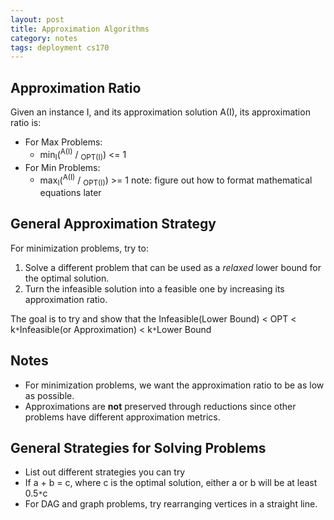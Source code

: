 ```yaml
---
layout: post
title: Approximation Algorithms
category: notes
tags: deployment cs170
---
```


## Approximation Ratio
Given an instance I, and its approximation solution A(I), its approximation ratio is:
* For Max Problems:
  * min<sub>I</sub>(<sup>A(I)</sup> / <sub>OPT(I)</sub>) <= 1
* For Min Problems:
  * max<sub>I</sub>(<sup>A(I)</sup> / <sub>OPT(I)</sub>) >= 1
note: figure out how to format mathematical equations later

## General Approximation Strategy
For minimization problems, try to:
1. Solve a different problem that can be used as a *relaxed* lower bound for the optimal solution.
2. Turn the infeasible solution into a feasible one by increasing its approximation ratio.


The goal is to try and show that the Infeasible(Lower Bound) < OPT < k<code>&ast;</code>Infeasible(or Approximation) < k<code>&ast;</code>Lower Bound

## Notes
* For minimization problems, we want the approximation ratio to be as low as possible.
* Approximations are **not** preserved through reductions since other problems have different approximation metrics.

## General Strategies for Solving Problems
* List out different strategies you can try
* If a + b = c, where c is the optimal solution, either a or b will be at least 0.5<code>&ast;</code>c
* For DAG and graph problems, try rearranging vertices in a straight line.